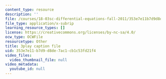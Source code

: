 ```yaml
---
content_type: resource
description: ''
file: /courses/18-03sc-differential-equations-fall-2011/353e7e11b7d9d8de7ac1cb1c53fd21f4_IGk-7EKR35A.srt
file_type: application/x-subrip
learning_resource_types: []
license: https://creativecommons.org/licenses/by-nc-sa/4.0/
ocw_type: OCWFile
resourcetype: Other
title: 3play caption file
uid: 353e7e11-b7d9-d8de-7ac1-cb1c53fd21f4
video_files:
  video_thumbnail_file: null
video_metadata:
  youtube_id: null
---
```

